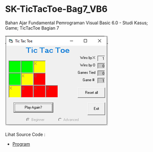 # SK-TicTacToe-Bag7_VB6
Bahan Ajar Fundamental Pemrograman Visual Basic 6.0 - Studi Kasus; Game; TicTacToe Bagian 7<br><br>
<img src="https://github.com/RizkyKhapidsyah/SK-TicTacToe-Bag7_VB6/blob/main/result/001.PNG"><br><br>
Lihat Source Code : <br>
- <a href="https://github.com/RizkyKhapidsyah/SK-TicTacToe-Bag7_VB6/blob/main/tt.frm">Program</a>
